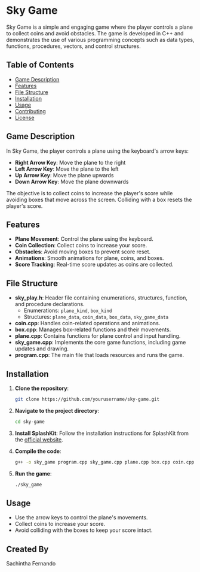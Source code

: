 # Sky Game

Sky Game is a simple and engaging game where the player controls a plane to collect coins and avoid obstacles. The game is developed in C++ and demonstrates the use of various programming concepts such as data types, functions, procedures, vectors, and control structures.

## Table of Contents

- [Game Description](#game-description)
- [Features](#features)
- [File Structure](#file-structure)
- [Installation](#installation)
- [Usage](#usage)
- [Contributing](#contributing)
- [License](#license)

## Game Description

In Sky Game, the player controls a plane using the keyboard's arrow keys:
- **Right Arrow Key**: Move the plane to the right
- **Left Arrow Key**: Move the plane to the left
- **Up Arrow Key**: Move the plane upwards
- **Down Arrow Key**: Move the plane downwards

The objective is to collect coins to increase the player's score while avoiding boxes that move across the screen. Colliding with a box resets the player's score.

## Features

- **Plane Movement**: Control the plane using the keyboard.
- **Coin Collection**: Collect coins to increase your score.
- **Obstacles**: Avoid moving boxes to prevent score reset.
- **Animations**: Smooth animations for plane, coins, and boxes.
- **Score Tracking**: Real-time score updates as coins are collected.

## File Structure

- **sky_play.h**: Header file containing enumerations, structures, function, and procedure declarations.
  - Enumerations: `plane_kind`, `box_kind`
  - Structures: `plane_data`, `coin_data`, `box_data`, `sky_game_data`
- **coin.cpp**: Handles coin-related operations and animations.
- **box.cpp**: Manages box-related functions and their movements.
- **plane.cpp**: Contains functions for plane control and input handling.
- **sky_game.cpp**: Implements the core game functions, including game updates and drawing.
- **program.cpp**: The main file that loads resources and runs the game.

## Installation

1. **Clone the repository**:
   ```sh
   git clone https://github.com/yourusername/sky-game.git
   ```

2. **Navigate to the project directory**:
   ```sh
   cd sky-game
   ```

3. **Install SplashKit**:
   Follow the installation instructions for SplashKit from the [official website](https://splashkit.io/).

4. **Compile the code**:
   ```sh
   g++ -o sky_game program.cpp sky_game.cpp plane.cpp box.cpp coin.cpp -lsplashkit
   ```

5. **Run the game**:
   ```sh
   ./sky_game
   ```

## Usage

- Use the arrow keys to control the plane's movements.
- Collect coins to increase your score.
- Avoid colliding with the boxes to keep your score intact.

## Created By
Sachintha Fernando 
